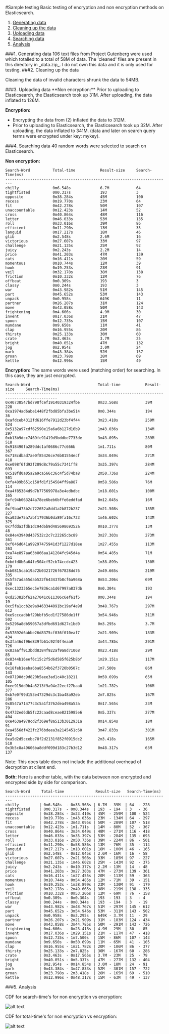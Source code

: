 #Sample testing
Basic testing of encryption and non encryption methods on Elasticsearch.

1. [Generating data](#gd)
2. [Cleaning up the data](#cutd)
3. [Uploading data](#ud)
4. [Searching data](#sd)
5. [Analysis](#an)

<a name="gd">
###1. Generating data
</a>
106 text files from Project Gutenberg were used which totalled to a total of 58M of data. The 'cleaned' files are present in this directory in _data.zip_. I do not own this data and it is only used for testing.


<a name="cutd">
###2. Cleaning up the data
</a>

Cleaning the data of invalid characters shrunk the data to 54MB.


<a name="ud">
###3. Uploading data
</a>
**Non encryption:**
Prior to uploading to Elasticsearch, the Elasticsearch took up 31M. After uploading, the data inflated to 126M.

**Encryption:**
* Encrypting the data from (2) inflated the data to 312M.
* Prior to uploading to Elasticsearch, the Elasticsearch took up 32M. After uploading, the data inflated to 341M.
(data and later on search query terms were encrypted under key: mykey).

<a name="sd">
###4. Searching data
</a>
40 random words were selected to search on Elasticsearch.

**Non encryption:**
```
Search-Word          Total-time           Result-size     Search-Time(ms)
-------------------------------------------------------------------------
chilly               0m6.548s             6.7M            64             
tightfisted          0m0.317s             193             3              
opposite             0m38.284s            45M             100            
recess               0m19.770s            23M             64             
fit                  0m42.278s            50M             107            
unaccountable        0m12.423s            14M             52             
cross                0m40.864s            48M             116            
letter               0m46.033s            53M             135            
roll                 0m33.016s            39M             86             
efficient            0m11.290s            13M             35             
languid              0m17.217s            18M             46             
glib                 0m2.548s             2.6M            16             
victorious           0m27.607s            33M             97             
challenge            0m21.135s            25M             92             
juicy                0m2.243s             2.2M            14             
price                0m41.203s            47M             139            
cats                 0m16.411s            20M             59             
momentous            0m10.744s            12M             39             
hook                 0m19.253s            23M             91             
veil                 0m32.178s            38M             138            
friction             0m10.332s            12M             76             
offbeat              0m0.309s             193             3              
classy               0m0.244s             193             3              
war                  0m43.982s            51M             145            
part                 0m45.652s            53M             143            
unpack               0m0.958s             649K            11             
partner              0m26.207s            31M             124            
move                 0m43.058s            50M             143            
frightening          0m4.606s             4.9M            30             
invent               0m17.036s            21M             47             
spoon                0m12.735s            15M             107            
mundane              0m9.650s             11M             41             
clap                 0m16.955s            20M             86             
thirsty              0m25.133s            30M             60             
crate                0m3.463s             3.7M            25             
bright               0m40.051s            47M             132            
jog                  0m2.954s             3.0M            24             
mark                 0m43.384s            52M             157            
groan                0m23.798s            28M             69             
kettle               0m12.996s            15M             49 
```

**Encryption:**
The same words were used (matching order) for searching. In this case, they are just encrypted.
```
Search-Word                              Total-time           Result-size     Search-Time(ms)
---------------------------------------------------------------------------------------------
0x40738547bd798fcef19140319324fbe        0m33.568s            39M             228            
0xa1974ad6abe1448f2fbd85bfa3be514        0m0.344s             194             36             
0xafdceb4312fd616ffe7912d23bf4f44        3m23.410s            259M            524            
0x5132a97cdf62590e15a6a6b127d16b9        1m43.036s            134M            297            
0xb13b9dcc7469fc91419d9bddbe7733de       3m43.095s            289M            518            
0x918490fa289ddc1af0686c77c666b          1m1.711s             80M             367            
0x718cdbad7ae0f85426ce76b81554ecf        3m34.049s            271M            418            
0xe098f6fd92f289d8c79a55c7341ff8         3m35.397s            284M            693            
0x518fd0a05a2a9ca566c36c4f5d74ba8        2m50.736s            224M            501            
0xfa489b651c158fd1f154584ff9a887         0m58.586s            76M             114            
0xa4f85384d9d7b77569978a3e4edbdbc        1m18.601s            100M            165            
0xfc94b063244a78ee6beb6bffe6eddfad       0m12.045s            16M             58             
0xf9bad73b2c722652a8dd1a2b872b237        2m21.508s            185M            227            
0xa02de75a7abf17936b0da89fa16c723        1m46.602s            143M            375            
0x7fdda3fdb1dc94d6b9d48569869352a        0m10.377s            13M             48             
0x84e43940d437532c2c7c22265cbc89         3m27.303s            273M            361            
0xf046d641a99297475941d3f1227d18ee       1m27.455s            113M            363            
0xa74e897aa63b866aa141204fc945d4a        0m54.485s            71M             151            
0xbdfd8b6a64fe504cf52cb74ccdc423         1m38.899s            130M            179            
0xb0815cab19a72b0321726f67828dd76        2m49.665s            219M            335            
0x5f57ada55dab522f643437b8cf6a968a       0m53.206s            69M             158            
0xec1323365ec5e7836ca1d67997a837db       0m0.304s             193             4              
0xd25382bf62a27041c611306c6ef61f5        0m0.344s             194             19             
0xc5fa1ccb2e9a9463344091bc19af4e9d       3m48.767s            297M            612            
0xe9cccadbbf29bbfb5cd1f27586de1ff        3m54.946s            311M            502            
0x5296a8db59057a3dfbd691d627c1bd0        0m3.295s             3.7M            29             
0x57892d6abbe26d8375cf036f010eaf7        2m21.909s            183M            434            
0x3fa46df96e839fb61c92f0f4eaa9           3m44.785s            291M            726            
0x83aaff913bdd8384f922af9a8d71068        0m23.418s            29M             85             
0x8344b16eef6c15c2f5d6d585f625b8bf       1m29.151s            117M            418            
0x18feb1eeba6ba8554b62f3720b0507c        1m7.500s             86M             143            
0x87190dc9d820b5aee3ad1c40c18211         0m50.699s            65M             105            
0xee915dd9b4a5213f9a94e22ecf27baa0       1m21.782s            106M            377            
0xb7e0f99d153e47329dc3c1ba48a92eb        2m7.825s             167M            286            
0x8547a71477c3c5a1f3762dea498a53a        0m17.565s            23M             79             
0x4732ed6db5fc22caad8ceae8215985e6       0m5.337s             277M            404            
0xe463a4978cd2f369ef8a513b3012931a       0m14.854s            18M             91             
0xa4556df422fc276bdeea3a2145451c60       3m47.833s            301M            722            
0xa5d2d5ccebc78f2d2131f852f0915dc2       2m3.418s             165M            510            
0x3b5c8a49606ba8ddf099d183c27b3d12       0m48.317s            63M             137 
```
Note: This does table does not include the additional overhead of decryption at client end.

**Both:**
Here is another table, with the data between non encrypted and encrypted side by side for comparison.
```
Search-Word     Total-time              Result-size   Search-Time(ms)
-------------------------------------------------------------------------
chilly         | 0m6.548s  - 0m33.568s | 6.7M - 39M  | 64  - 228 
tightfisted    | 0m0.317s  - 0m0.344s  | 193  - 194  | 3   - 36  
opposite       | 0m38.284s - 3m23.410s | 45M  - 259M | 100 - 524 
recess         | 0m19.770s - 1m43.036s | 23M  - 134M | 64  - 297 
fit            | 0m42.278s - 3m43.095s | 50M  - 289M | 107 - 518 
unaccountable  | 0m12.423s - 1m1.711s  | 14M  - 80M  | 52  - 367 
cross          | 0m40.864s - 3m34.049s | 48M  - 271M | 116 - 418 
letter         | 0m46.033s - 3m35.397s | 53M  - 284M | 135 - 693 
roll           | 0m33.016s - 2m50.736s | 39M  - 224M | 86  - 501 
efficient      | 0m11.290s - 0m58.586s | 13M  - 76M  | 35  - 114 
languid        | 0m17.217s - 1m18.601s | 18M  - 100M | 46  - 165 
glib           | 0m2.548s  - 0m12.045s | 2.6M - 16M  | 16  - 58  
victorious     | 0m27.607s - 2m21.508s | 33M  - 185M | 97  - 227 
challenge      | 0m21.135s - 1m46.602s | 25M  - 143M | 92  - 375 
juicy          | 0m2.243s  - 0m10.377s | 2.2M - 13M  | 14  - 48  
price          | 0m41.203s - 3m27.303s | 47M  - 273M | 139 - 361 
cats           | 0m16.411s - 1m27.455s | 20M  - 113M | 59  - 363 
momentous      | 0m10.744s - 0m54.485s | 12M  - 71M  | 39  - 151 
hook           | 0m19.253s - 1m38.899s | 23M  - 130M | 91  - 179 
veil           | 0m32.178s - 2m49.665s | 38M  - 219M | 138 - 335 
friction       | 0m10.332s - 0m53.206s | 12M  - 69M  | 76  - 158 
offbeat        | 0m0.309s  - 0m0.304s  | 193  - 193  | 3   - 4   
classy         | 0m0.244s  - 0m0.344s  | 193  - 194  | 3   - 19  
war            | 0m43.982s - 3m48.767s | 51M  - 297M | 145 - 612 
part           | 0m45.652s - 3m54.946s | 53M  - 311M | 143 - 502 
unpack         | 0m0.958s  - 0m3.295s  | 649K - 3.7M | 11  - 29  
partner        | 0m26.207s - 2m21.909s | 31M  - 183M | 124 - 434 
move           | 0m43.058s - 3m44.785s | 50M  - 291M | 143 - 726 
frightening    | 0m4.606s  - 0m23.418s | 4.9M - 29M  | 30  - 85  
invent         | 0m17.036s - 1m29.151s | 21M  - 117M | 47  - 418 
spoon          | 0m12.735s - 1m7.500s  | 15M  - 86M  | 107 - 143 
mundane        | 0m9.650s  - 0m50.699s | 11M  - 65M  | 41  - 105 
clap           | 0m16.955s - 1m21.782s | 20M  - 106M | 86  - 377 
thirsty        | 0m25.133s - 2m7.825s  | 30M  - 167M | 60  - 286 
crate          | 0m3.463s  - 0m17.565s | 3.7M - 23M  | 25  - 79  
bright         | 0m40.051s - 0m5.337s  | 47M  - 277M | 132 - 404 
jog            | 0m2.954s  - 0m14.854s | 3.0M - 18M  | 24  - 91  
mark           | 0m43.384s - 3m47.833s | 52M  - 301M | 157 - 722 
groan          | 0m23.798s - 2m3.418s  | 28M  - 165M | 69  - 510 
kettle         | 0m12.996s - 0m48.317s | 15M  - 63M  | 49  - 137 
```

<a name="an">
###5. Analysis
</a>

CDF for search-time's for non encryption vs encryption:

![alt text][cdf1]

CDF for total-time's for non encryption vs encryption:

![alt text][cdf2]



[cdf1]: https://github.com/mannyray/es_basic_encryption/tree/master/sample_test/ne_es_search.jpg "CDF for search times of no encryption."
[cdf2]: https://github.com/mannyray/es_basic_encryption/tree/master/sample_test/ne_es_total.jpg "CDF for search times of no encryption."
